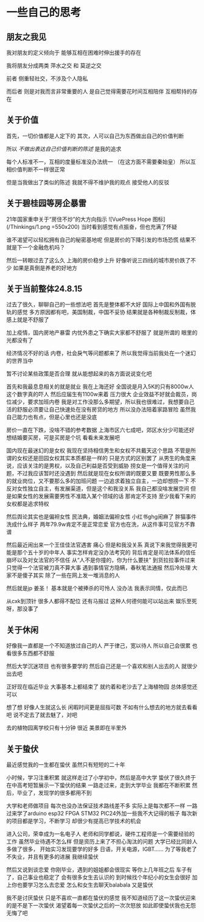 # 一些自己的思考

## 朋友之我见

我对朋友的定义倾向于
能够互相在困难时伸出援手的存在

我将朋友分成两类
萍水之交 和 莫逆之交

前者 侧重轻社交，不涉及个人隐私

而后者 则是对我而言非常重要的人
是自己觉得需要花时间互相陪伴
互相帮持的存在

## 关于价值

首先，一切价值都是人定下的
其次，人可以自己为东西做出自己的价值判断

所以
*不做出表达自己价值判断的陈述*  是我的追求

每个人标准不一，互相的度量标准没办法统一
（在这方面不需要秦始皇）
所以互相价值判断不一样很正常

但是当我做出了类似的陈述
我就不得不维护我的观点
接受他人的反驳

<!-- ## 致过去的自己

最近遇到了一个和曾经的我十分相似的人
渴望着一段感情，渴望着被关爱

我对你的定义是这些词
缺爱，敏感，不自信

渴望着关爱但不自信使你无法正常的交往
尤其是和异性交流时
会不由自主产生：“如果不是对我有意思她为什么和我说话”
这样的想法

看起来挺可笑的，但对当时的你也无可奈何吧

将现实用泡沫隔开，渴望着危险的美好
对每个人的幻想看起来都那么神圣 -->
## 关于碧桂园等房企暴雷

21年国家重申关于“房住不炒”的大方向指示
![VuePress Hope 图标](/Thinkings/1.png  =550x200)
当时看到感觉有点振奋，但也充满了怀疑

谁不渴望可以轻松拥有自己的秘密基地呢
但是房价的下降引发的市场恐慌
结果不就是下一个金融危机吗？

然后一转眼过去了这么久
上海的房价稳步上升
好像听说三四线的城市房价跌了不少
如果是真倒是养老的好地方

## 关于当前整体24.8.15
过去了很久，聊聊自己的一些想法吧
首先是整体都不大好
国际上中国和外国有脱轨的感觉
多方原因都有吧，美国制裁，中国不妥协
结果就是各种制裁反制裁，体感上就是不舒服了

加上疫情，国内房地产暴雷
内忧外患之下确实大家都不舒服了
就是所谓的  眼里的光都没有了

经济情况不好的话
内卷，社会戾气等问题都来了
所以我觉得当前我处在一个迷幻的世界当中

暂不讨论某些政策是否合理
就从能想起来的各方面说说变化吧

首先和我最息息相关的就是就业
我在上海还好
全国说是月入5K的只有8000w人
这个数字真的吓人
然后应届生有1100w来着
压力很大
企业效益不好就会裁员，岗位减少，要求加班内卷
我是对工作没那么多期望，所以我也很难过，我想要自己活的舒服必须要让自己快速处在没有房贷的地方
所以没办法陪着家路冒险
虽然我自己能力也有点，但是心里也还是没底

房价一直在下跌，没啥不错的参考数据
上海市区六七成吧，郊区水分少可能还好
想结婚要买房，可是买房是个坑
看看未来发展吧

国内现在最迷幻的是女权
我现在坚持相信男生和女权不共戴天这个思路
不管是所谓的女权还是田园女权其实本质都是一样的
只是方式的区别罢了
从男生的角度来说，应该关注的是男权，以及自己利益是否受到威胁
捞女是一个值得关注的问题，不过我应该暂时还没遇到
然后就是现在女权所谓的既要又要
既要男性那么多的就业岗位，又不要那么多的加班问题
一边追求着独立自主，一边却想捞一下
不反对女性独立自主，有发展渠道，但是这个和我没关系
我自己都没啥发展空间
但是如果女性的发展需要男性不准踏入某个领域的话
那肯定不支持
至少我看下来的女权都是追求特权

然后舆论其实也是偏袒女性
民法典，婚姻法偏袒女性
小红书ghg闹麻了
胖猫事件洗成什么样子
两年79.9w肯定不是正常恋爱
官方也在洗，从这件事可见官方不靠谱

然后最近闹出来一个王佳佳法官遇害
痛心
但是和我没关系
真说下来我觉得我更可能是那个五十岁的中年人
事实怎样肯定没办法考究的
背后肯定是司法体系的信任崩坏以及对女法官的不信任
从“人不是你撞的，你为什么要扶”
到货拉拉事件过来
只觉得一个法官被刀真不算大事
遇到事情官方隐瞒，春秋笔法通报
然后冷处理
大家不是傻子其实
除了一些在网上发一堆消息的人

然后就是jp
姜圣！
基本就是个被捧杀的可怜人
没办法
我表示同情，仅此而已

从cxk到顶针
很多人都得不配位
还有马报过
这种人何德何能可以站出来
娱乐至死呀，那没事了
## 关于休闲
好像我一直都是一个不知道放过自己的人
严于律己，宽以待人
所以自己会很累
也看很多东西都不舒服

然后大学沉迷项目
也有很多要学的
然后自己还是一个喜欢和别人出去的人
就很少出去吧

正好现在临近毕业
大事基本上都结束了
就约着和老沙去了上海植物园
总体感觉还可以

想了想
好像人生就这么长
闲暇时间更是屈指可数
不如有什么想去的地方就去看看吧
说不定去了就去魅了，对吧

去的植物园离学校只有十分钟
很近
美景即在半里外

## 关于蛰伏
最近感觉我的一生都在蛰伏
虽然只有短短的二十年

小时候，学习注重积累
就这样走过了小学初中，然后是高中大学
蛰伏了很久终于在中高考短暂展示一下蛰伏的结果
一路走过来，走到大学毕业
我都在不断积累
然后，毕业了，发现学的很多都用不到

大学和老师做项目
每次也没办法保证技术路线差不多
实际上是每次都不一样
一路过来学了arduino esp32 FPGA STM32 PIC24外加一些我不大记得的板子
每次新的项目都是学习，不断学习
却很少有提高已学技术的机会

进入公司，荣幸成为一名电子人
老师和同学都说，硬件工程师是一个需要经验的工作
虽然毕业待遇不怎么样
但是资历上来了不担心淘汰的问题
大学已经比同龄人多做了很多，
开始实习发现要学的好多
日语，开关电源，IGBT……
为了等我老了不失业，并且有更多的进展
我继续蛰伏

然后又说到谈恋爱
你刚毕业，遇到的姐姐都会很现实
等你上几年班之后
车子有了，自己事业也稳定了
会有很多女生去认识的
到时候找个年纪小的女生会很好
加上你也要学习怎么去恋爱
怎么和女生去聊天balabala
又是蛰伏

我不是讨厌蛰伏
只是不喜欢一直都在蛰伏的感觉
我不知道经历了这一次蛰伏迎来的是不是下一次蛰伏
渴望着每一次蛰伏之后的一次次怒放
如此即使蛰伏我也无怨无悔了吧
